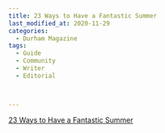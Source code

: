 ```yaml
---
title: 23 Ways to Have a Fantastic Summer
last_modified_at: 2020-11-29
categories:
  - Durham Magazine
tags:
  - Guide
  - Community
  - Writer
  - Editorial 



---
```


[23 Ways to Have a Fantastic Summer](https://issuu.com/shannonmedia/docs/dmjune_julyissuu/48)
